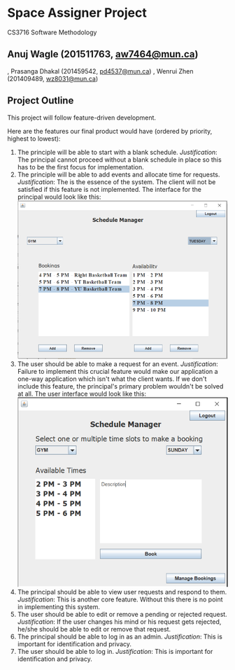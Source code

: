 # Space Assigner Project

CS3716 Software Methodology

## Anuj Wagle (201511763, aw7464@mun.ca)
 ,
Prasanga Dhakal (201459542, pd4537@mun.ca)
 ,
Wenrui Zhen (201409489, wz8031@mun.ca)

## Project Outline

This project will follow feature-driven development.

Here are the features our final product would have (ordered by priority,
highest to lowest):

1. The principle will be able to start with a blank schedule. *Justification*:
   The principal cannot proceed without a blank schedule in place so this has
   to be the first focus for implementation.
2. The principle will be able to add events and allocate time for requests.
   *Justification*: The is the essence of the system. The client will not be
   satisfied if this feature is not implemented.
   The interface for the principal would look like this:
   ![](images/principal_interface.png)
3. The user should be able to make a request for an event. *Justification*:
   Failure to implement this crucial feature would make our application a
   one-way application which isn't what the client wants. If we don't include
   this feature, the principal's primary problem wouldn't be solved at all.
   The user interface would look like this:
   ![](images/user_interface.png)
4. The principal should be able to view user requests and respond to them.
   *Justification*: This is another core feature. Without this there is no
   point in implementing this system.
5. The user should be able to edit or remove a pending or rejected request.
   *Justification*: If the user changes his mind or his request gets rejected,
   he/she should be able to edit or remove that request.
6. The principal should be able to log in as an admin. *Justification*: This is
   important for identification and privacy.
7. The user should be able to log in. *Justification*: This is important for
   identification and privacy.
